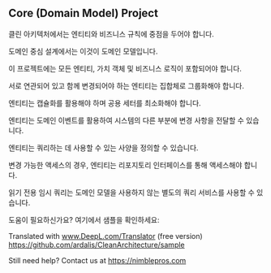 ﻿## Core (Domain Model) Project

클린 아키텍처에서는 엔티티와 비즈니스 규칙에 중점을 두어야 합니다.

도메인 중심 설계에서는 이것이 도메인 모델입니다.

이 프로젝트에는 모든 엔티티, 가치 객체 및 비즈니스 로직이 포함되어야 합니다.

서로 연관되어 있고 함께 변경되어야 하는 엔티티는 집합체로 그룹화해야 합니다.

엔티티는 캡슐화를 활용해야 하며 공용 세터를 최소화해야 합니다.

엔티티는 도메인 이벤트를 활용하여 시스템의 다른 부분에 변경 사항을 전달할 수 있습니다.

엔티티는 쿼리하는 데 사용할 수 있는 사양을 정의할 수 있습니다.

변경 가능한 액세스의 경우, 엔티티는 리포지토리 인터페이스를 통해 액세스해야 합니다.

읽기 전용 임시 쿼리는 도메인 모델을 사용하지 않는 별도의 쿼리 서비스를 사용할 수 있습니다.

도움이 필요하신가요? 여기에서 샘플을 확인하세요:

Translated with www.DeepL.com/Translator (free version)
https://github.com/ardalis/CleanArchitecture/sample

Still need help?
Contact us at https://nimblepros.com
